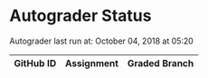# Autograder Status
Autograder last run at: October 04, 2018 at 05:20

| GitHub ID | Assignment | Graded Branch |
|-----------|------------|---------------|
